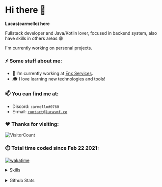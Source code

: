 # Hi there 👋
**Lucas(carmello) here**<br>

Fullstack developer and Java/Kotlin lover, focused in backend system, also have skills in others areas 😁

I'm currently working on personal projects.
### ⚡ Some stuff about me:
  - 🔭 I’m currently working at [Enx Services](https://github.com/enxservices).
  - 🎓 I love learning new technologies and tools! 
### 📫 You can find me at:
  - Discord: `carmello#0760`
  - E-mail: [`contact@lucasmf.co`](mailto:contact@lucasmf.co)


### ♥️ Thanks for visiting:
![VisitorCount](https://komarev.com/ghpvc/?username=Lucasmellof)

### ⏱️ Total time coded since Feb 22 2021:
[![wakatime](https://wakatime.com/badge/user/83668bde-d0b5-40d8-a000-4061ec8d5db6.svg)](https://wakatime.com/@83668bde-d0b5-40d8-a000-4061ec8d5db6) 
<details>
<summary>Skills</summary>
<br>

*  Programming languages
<p>
<img alt="Java" src="https://img.shields.io/badge/java-%23323330.svg?&style=for-the-badge&logo=java&logoColor=white"/>
<img alt="Kotlin" src="https://img.shields.io/badge/kotlin-%23323330.svg?&style=for-the-badge&logo=kotlin&logoColor=white"/>
<img alt="NextJS" src="https://img.shields.io/badge/next.js%20-%23323330.svg?&style=for-the-badge&logo=nextdotjs&logoColor=%23F7DF1E"/>
<img alt="TypeScript" src="https://img.shields.io/badge/typescript%20-%23323330.svg?&style=for-the-badge&logo=typescript&logoColor=%3178C6"/>
<img alt="Go" src="https://img.shields.io/badge/go%20-%23323330.svg?&style=for-the-badge&logo=go&logoColor=%23F7DF1E"/>
<img alt="Rust" src="https://img.shields.io/badge/rust-323330?style=for-the-badge&logo=rust&logoColor=white"/>
<img alt="Svelte" src="https://img.shields.io/badge/svelte-323330?style=for-the-badge&logo=svelte&logoColor=white"/>
</p>

* Databases
<p>
<img alt="MySQL" src="https://img.shields.io/badge/mysql-%23323330.svg?&style=for-the-badge&logo=mysql&logoColor=2300f"/>
<img alt="MariaDB" src="https://img.shields.io/badge/MariaDB-323330?style=for-the-badge&logo=mariadb&logoColor=white"/>
<img alt="MongoDB" src ="https://img.shields.io/badge/MongoDB-%23323330.svg?&style=for-the-badge&logo=mongodb&logoColor=white"/>
<img alt="PostegreSQl" src="https://img.shields.io/badge/PostgreSQL-323330?style=for-the-badge&logo=postgresql&logoColor=white">
</p>

* Servers
<p>
<img alt="Nginx" src="https://img.shields.io/badge/nginx%20-%23009639.svg?&style=for-the-badge&logo=nginx&logoColor=white"/>
<img alt="Docker" src="https://img.shields.io/badge/Docker-2CA5E0?style=for-the-badge&logo=docker&logoColor=white">
</p>

* Knowledge of operating systems
<p>
<img alt="Ubuntu" src="https://img.shields.io/badge/Ubuntu-E95420?style=for-the-badge&logo=ubuntu&logoColor=white" />
<img alt="Windows 10" src="https://img.shields.io/badge/Windows-0078D6?style=for-the-badge&logo=windows&logoColor=white" />
<img alt="Android" src="https://img.shields.io/badge/Android-05150C?style=for-the-badge&logo=android&logoColor=white" />
<img alt="Debian" src="https://img.shields.io/badge/Debian-A81D33?style=for-the-badge&logo=debian&logoColor=white" />
</p>

* Tools
<p>
<img alt="NodeJS" src="https://img.shields.io/badge/node.js%20-%23323330.svg?&style=for-the-badge&logo=node.js&logoColor=2343853D"/>
<img alt="Yarn" src="https://img.shields.io/badge/yarn%20-%23323330.svg?&style=for-the-badge&logo=yarn&logoColor=2C8EBB"/>
<img alt="VS Code" src="https://img.shields.io/badge/-VS%20Code-007ACC?&style=for-the-badge&logo=visual-studio-code&logoColor=white"/>
<img alt="IntelliJ" src="https://img.shields.io/badge/-IntelliJ%20IDEA-black?&style=for-the-badge&logo=intellijidea&logoColor=white"/>
<img alt="Android Studio" src="https://img.shields.io/badge/-Android%20Studio-3DDC84?&style=for-the-badge&logo=androidstudio&logoColor=white"/>
<img alt="Insomnia" src="https://img.shields.io/badge/-Insomnia-5849BE?&style=for-the-badge&logo=insomnia&logoColor=white"/>
<img alt="Windows Terminal" src="https://img.shields.io/badge/-Windows%20Terminal-4D4D4D?&style=for-the-badge&logo=windowsterminal&logoColor=white"/>
<img alt="OBS Studio" src="https://img.shields.io/badge/-OBS%20Studio-302E31?&style=for-the-badge&logo=obsstudio&logoColor=white"/>
<img alt="Sublime Text" src="https://img.shields.io/badge/-Sublime%20Text-FF9800?&style=for-the-badge&logo=sublimetext&logoColor=white"/>
<img alt="Photoshop" src="https://img.shields.io/badge/-Photoshop-31A8FF?&style=for-the-badge&logo=adobephotoshop&logoColor=white"/>
<img alt="Premiere Pro" src="https://img.shields.io/badge/-Premiere%20Pro-9999FF?&style=for-the-badge&logo=adobepremierepro&logoColor=white"/>
<img alt="After Effects" src="https://img.shields.io/badge/-After%20Effects-9999FF?&style=for-the-badge&logo=adobeaftereffects&logoColor=white"/>
<img alt="PowerShell" src="https://img.shields.io/badge/PowerShell-5391FE?style=for-the-badge&logo=PowerShell&logoColor=white">
<img alt="GitKraken" src="https://img.shields.io/badge/GitKraken-179287?style=for-the-badge&logo=GitKraken&logoColor=white">
</details>
<br/>
<details> 
<summary>Github Stats</summary>

| Streak | Overview |
| --- | --- |
| [![GitHub Streak](https://github-readme-streak-stats.herokuapp.com?user=Lucasmellof&theme=dark&hide_border=true&stroke=645BEB&ring=645BEB&fire=645BEB&currStreakLabel=645BEB)](https://git.io/streak-stats) | [![Lucasmellof stats](https://gh-analytics.vercel.app/api?username=lucasmellof&layout=compact&theme=tokyonight&hide_title=true&show_icons=true&count_private=true)](https://github.com/Lucasmellof/) 

<center>
[![Wakatime Stats](https://github-readme-stats.vercel.app/api/wakatime?username=Lucasmellof&layout=compact&theme=tokyonight&langs_count=15)](https://github.com/Lucasmellof)
</center>

 </details>
